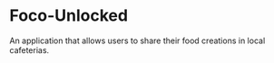 # Foco-Unlocked
An application that allows users to share their food creations in local cafeterias.
